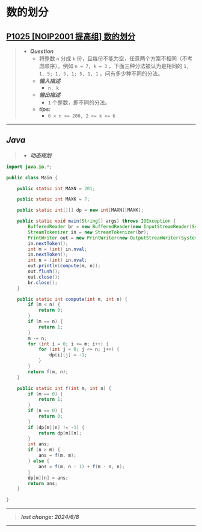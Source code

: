 # 数的划分

## [P1025 [NOIP2001 提高组] 数的划分](https://www.luogu.com.cn/problem/P1025)

> - ***Question***
>   - 将整数 `n` 分成 `k` 份，且每份不能为空，任意两个方案不相同（不考虑顺序）。例如 `n = 7, k = 3` ，下面三种分法被认为是相同的 `1, 1, 5; 1, 5, 1; 5, 1, 1` 。问有多少种不同的分法。
>   - ***输入描述***
>     - `n, k`
>   - ***输出描述***
>     - `1` 个整数，即不同的分法。
>   - ***tips:***
>     - `6 < n <= 200, 2 <= k <= 6`

---

## *Java*

> - ***动态规划***

```java
import java.io.*;

public class Main {

    public static int MAXN = 201;

    public static int MAXK = 7;

    public static int[][] dp = new int[MAXN][MAXK];

    public static void main(String[] args) throws IOException {
        BufferedReader br = new BufferedReader(new InputStreamReader(System.in));
        StreamTokenizer in = new StreamTokenizer(br);
        PrintWriter out = new PrintWriter(new OutputStreamWriter(System.out));
        in.nextToken();
        int m = (int) in.nval;
        in.nextToken();
        int n = (int) in.nval;
        out.println(compute(m, n));
        out.flush();
        out.close();
        br.close();
    }

    public static int compute(int m, int n) {
        if (m < n) {
            return 0;
        }
        if (m == n) {
            return 1;
        }
        m -= n;
        for (int i = 0; i <= m; i++) {
            for (int j = 0; j <= n; j++) {
                dp[i][j] = -1;
            }
        }
        return f(m, n);
    }

    public static int f(int m, int n) {
        if (m == 0) {
            return 1;
        }
        if (n == 0) {
            return 0;
        }
        if (dp[m][n] != -1) {
            return dp[m][n];
        }
        int ans;
        if (n > m) {
            ans = f(m, m);
        } else {
            ans = f(m, n - 1) + f(m - n, n);
        }
        dp[m][n] = ans;
        return ans;
    }

}
```

---

> ***last change: 2024/6/8***

---
